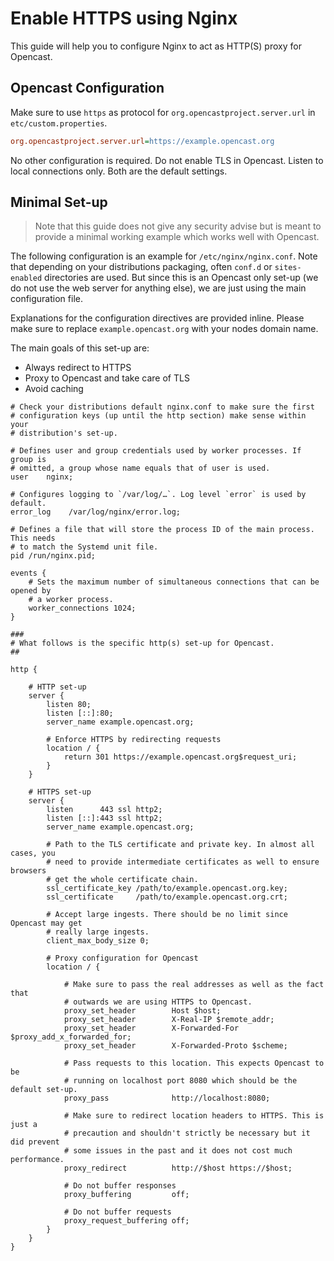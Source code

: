 Enable HTTPS using Nginx
========================

This guide will help you to configure Nginx to act as HTTP(S) proxy for Opencast.


Opencast Configuration
----------------------

Make sure to use `https` as protocol for `org.opencastproject.server.url` in `etc/custom.properties`.

```ini
org.opencastproject.server.url=https://example.opencast.org
```

No other configuration is required. Do not enable TLS in Opencast. Listen to local connections only. Both are the
default settings.


Minimal Set-up
--------------

> Note that this guide does not give any security advise but is meant to provide a minimal working example which works
> well with Opencast.

The following configuration is an example for `/etc/nginx/nginx.conf`. Note that depending on your distributions
packaging, often `conf.d` or `sites-enabled` directories are used. But since this is an Opencast only set-up (we do not
use the web server for anything else), we are just using the main configuration file.

Explanations for the configuration directives are provided inline. Please make sure to replace `example.opencast.org`
with your nodes domain name.

The main goals of this set-up are:

- Always redirect to HTTPS
- Proxy to Opencast and take care of TLS
- Avoid caching


```
# Check your distributions default nginx.conf to make sure the first
# configuration keys (up until the http section) make sense within your
# distribution's set-up.

# Defines user and group credentials used by worker processes. If group is
# omitted, a group whose name equals that of user is used.
user    nginx;

# Configures logging to `/var/log/…`. Log level `error` is used by default.
error_log    /var/log/nginx/error.log;

# Defines a file that will store the process ID of the main process. This needs
# to match the Systemd unit file.
pid /run/nginx.pid;

events {
    # Sets the maximum number of simultaneous connections that can be opened by
    # a worker process.
    worker_connections 1024;
}

###
# What follows is the specific http(s) set-up for Opencast.
##

http {

    # HTTP set-up
    server {
        listen 80;
        listen [::]:80;
        server_name example.opencast.org;

        # Enforce HTTPS by redirecting requests
        location / {
            return 301 https://example.opencast.org$request_uri;
        }
    }

    # HTTPS set-up
    server {
        listen      443 ssl http2;
        listen [::]:443 ssl http2;
        server_name example.opencast.org;

        # Path to the TLS certificate and private key. In almost all cases, you
        # need to provide intermediate certificates as well to ensure browsers
        # get the whole certificate chain.
        ssl_certificate_key /path/to/example.opencast.org.key;
        ssl_certificate     /path/to/example.opencast.org.crt;

        # Accept large ingests. There should be no limit since Opencast may get
        # really large ingests.
        client_max_body_size 0;

        # Proxy configuration for Opencast
        location / {

            # Make sure to pass the real addresses as well as the fact that
            # outwards we are using HTTPS to Opencast.
            proxy_set_header        Host $host;
            proxy_set_header        X-Real-IP $remote_addr;
            proxy_set_header        X-Forwarded-For $proxy_add_x_forwarded_for;
            proxy_set_header        X-Forwarded-Proto $scheme;

            # Pass requests to this location. This expects Opencast to be
            # running on localhost port 8080 which should be the default set-up.
            proxy_pass              http://localhost:8080;

            # Make sure to redirect location headers to HTTPS. This is just a
            # precaution and shouldn't strictly be necessary but it did prevent
            # some issues in the past and it does not cost much performance.
            proxy_redirect          http://$host https://$host;

            # Do not buffer responses
            proxy_buffering         off;

            # Do not buffer requests
            proxy_request_buffering off;
        }
    }
}
```
